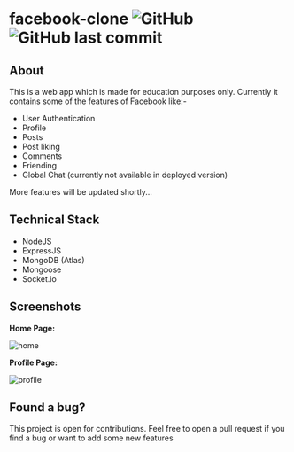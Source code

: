 # facebook-clone ![GitHub](https://img.shields.io/github/license/kkvanonymous/facebook-clone)  ![GitHub last commit](https://img.shields.io/github/last-commit/kkvanonymous/facebook-clone)
## About 
This is a web app which is made for education purposes only. Currently it contains some of the features of Facebook like:-
- User Authentication
- Profile
- Posts
- Post liking
- Comments
- Friending
- Global Chat (currently not available in deployed version)

More features will be updated shortly...
## Technical Stack
- NodeJS
- ExpressJS
- MongoDB (Atlas)
- Mongoose
- Socket.io

## Screenshots
<strong>Home Page: </strong>

![home](https://user-images.githubusercontent.com/58628586/92297903-90e4c780-ef61-11ea-914d-24c49bdb92d5.png)

<strong>Profile Page:</strong>

![profile](https://user-images.githubusercontent.com/58628586/92297853-0d2adb00-ef61-11ea-9f3c-db250bb586a0.png)

## Found a bug?
This project is open for contributions. Feel free to open a pull request if you find a bug or want to add some new features

